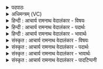 <details><summary>पदपाठः</summary>

अ꣡य्व꣢꣯र्यो। अ꣡द्रि꣢꣯भिः। अ। द्रि꣣भिः। सुत꣢म्। सो꣡म꣢꣯म्। प꣣वि꣡त्रे꣢। आ। नय꣣। पुनाहि꣢। इ꣡न्द्रा꣢꣯य। पा꣡त꣢꣯वे। १२२५।
</details>

<details><summary>अधिमन्त्रम् (VC)</summary>

- पवमानः सोमः
- उचथ्य आङ्गिरसः
- गायत्री
- षड्जः
</details>

<details><summary>हिन्दी : आचार्य रामनाथ वेदालंकार - विषयः</summary>

प्रथम ऋचा की व्याख्या पूर्वार्चिक में ४९९ क्रमाङ्क पर ज्ञान-यज्ञ के विषय में की गयी थी। यहाँ उपासना-यज्ञ का वर्णन करते हैं।
</details>

<details><summary>हिन्दी : आचार्य रामनाथ वेदालंकार - पदार्थः</summary>

पदार्थान्वयभाषाः -  हे (अध्वर्यो) उपासना-यज्ञ के सञ्चालक उपासक ! तू (अद्रिभिः) ध्यानरूप सिल-बट्टों से (सुतम्) अभिषुत किये गये (सोमम्) भक्तिरस को (पवित्रे) पवित्र हृदय में (आनय) ला और (इन्द्राय पातवे) परमात्मा के पान के लिए उसे (पुनीहि) पवित्र कर ॥१॥
</details>

<details><summary>हिन्दी : आचार्य रामनाथ वेदालंकार - भावार्थः</summary>

भावार्थभाषाः -  छल,छिद्र,आडम्बर आदि से रहित पवित्र भक्तिरस से ही परमेश्वर तृप्त होता है ॥१॥
</details>

<details><summary>संस्कृत : आचार्य रामनाथ वेदालंकार - विषयः</summary>

तत्र प्रथमा ऋक् पूर्वार्चिके ४९९ क्रमाङ्के ज्ञानयज्ञविषये व्याख्याता। अत्रोपासनायज्ञविषयो वर्ण्यते।
</details>

<details><summary>संस्कृत : आचार्य रामनाथ वेदालंकार - पदार्थः</summary>

पदार्थान्वयभाषाः -  हे (अध्वर्यो) उपासनायज्ञस्य सञ्चालक उपासक ! त्वम् (अद्रिभिः) ध्यानरूपैः पेषणपाषाणैः (सुतम्) अभिषुतम् (सोमम्) भक्तिरसम् (पवित्रे) परिपूते हृदये (आनय) आहर। किञ्च, (इन्द्राय पातवे) परमात्मनः पानाय तम् (पुनाहि) पुनीहि,पवित्रय ॥१॥२
</details>

<details><summary>संस्कृत : आचार्य रामनाथ वेदालंकार - भावार्थः</summary>

भावार्थभाषाः -  छलच्छिद्राडम्बरादिरहितेन पवित्रेणैव भक्तिरसेन परमेश्वरस्तृप्यति ॥१॥
</details>

<details><summary>संस्कृत : आचार्य रामनाथ वेदालंकार - पादटिप्पनी</summary>

टिप्पणी:   १. ऋ० ९।५१।१, ‘आ सृ॑ज। पुनी॒हीन्द्रा॑य॒’ इति पाठः। य० २०।३१ ‘आ न॑य। पु॒नी॒हीन्द्रा॑य’ इति पाठः। साम० ४९९। २. यजुर्भाष्ये दयानन्दर्षिर्मन्त्रमिमं सोमौषधिविषये व्याख्यातवान्।
</details>